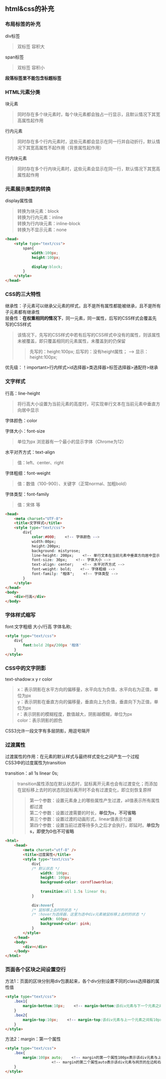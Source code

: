 ## html&css的补充

### 布局标签的补充

div标签
>双标签
>容积大

span标签
>双标签
>容积小

**段落标签里不能包含标题标签**

### HTML元素分类

块元素
>同时存在多个块元素时，每个块元素都会独占一行显示，且默认情况下其宽高属性起作用

行内元素
>同时存在多个行内元素时，这些元素都会显示在同一行并自动折行，默认情况下其宽高属性不起作用（背景属性起作用）

行内块元素
>同时存在多个行内块元素时，这些元素会显示在同一行，默认情况下其宽高属性起作用

### 元素展示类型的转换

display属性值
>转换为块元素：block  
>转换为行内元素：inline	  
>转换为行内块元素：inline-block  
>转换为不显示元素：none  

```html
<head>
	<style type="text/css">
		span{
			width:100px;
			height:100px;
			
			display:block;		
		}
	</style>
</head>  
```

### CSS的三大特性

继承性：子元素可以继承父元素的样式，且不是所有属性都能被继承，且不是所有子元素都有继承性  
层叠性：**在权重相同的情况下**，同一元素，同一属性，后写的CSS样式会覆盖先写的CSS样式
>该情况下，先写的CSS样式中若有后写的CSS样式中没有的属性，则该属性未被覆盖，即只覆盖相同的元素属性，未覆盖到的仍保留   
>> 先写的：height:100px;  后写的：没有height属性；   --> 显示：height:100px;  

优先级：！important>行内样式>id选择器>类选择器>标签选择器>通配符>继承  

### 文字样式

行高：line-height
>将行高大小设置为当前元素的高度时，可实现单行文本在当前元素中垂直方向居中显示

字体颜色：color

字体大小：font-size
>单位为px
>浏览器有一个最小的显示字体（Chrome为12）

水平对齐方式：text-align
>值：left、center、right

字体粗细：font-weight
>值：数值（100-900）、关键字（正常normal、加粗bold）

字体类型：font-family
>值：宋体 等

```html
<head>
	<meta charset="UTF-8">
	<title>文字样式</title>
	<style type="text/css">
		div{
			color:#000;    <!-- 字体颜色 -->
			width:80px;
			height:200px;
			background: mistyrose;
			line-height: 200px;    <!-- 单行文本在当前元素中垂直方向居中显示 -->
			font-size: 30px;    <!-- 字体大小 -->
			text-align: center;    <!-- 水平对齐方式 -->
			font-weight: bold;    <!-- 字体粗细 -->
			font-family: "楷体";    <!-- 字体类型 -->
		}		
	</style>
</head>
<body>
	<div>行高</div>
</body>
```

### 字体样式缩写

font:文字粗细 大小/行高 字体名称;
```html
<style type="text/css">
	div{
		font:bold 20px/200px '楷体'
	}		
</style>
```

### CSS中的文字阴影

text-shadow:x y r color
>x：表示阴影在水平方向的偏移量，水平向左为负值，水平向右为正值，单位为px  
>y：表示阴影在垂直方向的偏移量，垂直向上为负值，垂直向下为正值，单位为px  
>r：表示阴影的模糊程度，数值越大，阴影越模糊，单位为px  
>color：表示阴影的颜色

CSS3允许一段文字有多层阴影，用逗号隔开

### 过渡属性

过渡属性的作用：在元素的默认样式与最终样式变化之间产生一个过程  
CSS3中的过度属性为transition

transition：all 1s linear 0s;
>transition属性添加在默认状态时，鼠标离开元素也会有过渡变化；而添加在鼠标移上去时的状态则鼠标离开时不会有过渡变化，即立刻恢复原样  
>>第一个参数：设置元素身上的哪些属性产生过渡，all值表示所有属性都过渡  
>>第二个参数：设置过渡需要的时长，**单位为s，不可省略**  
>>第三个参数：设置过渡的动画形式，linear值表示匀速  
>>第四个参数：设置当前过渡等待多久之后才会执行，即延时。**单位为s，即使为0也不可省略**  

```html
<html>
	<head>
		<meta charset="utf-8" />
		<title>过度属性</title>
		<style type="text/css">
			div{
			/* 默认状态 */
				width: 100px;
				height: 100px;
				background-color: cornflowerblue;	
				
				transition:all 1.5s linear 0s;			
			}
			
			div:hover{
			/* 鼠标移上去时的状态 */
			/* :hover为选择器，这里为选中div元素被鼠标移上去时的状态 */
				width: 600px;
				background-color: pink;
			}
		</style>
	</head>
	<body>
		<div></div>
	</body>
</html>
```

### 页面各个区块之间设置空行

方法1：页面的区块分别用div包裹起来，各个div分别设置不同的class选择器的属性值
```html
<style type="text/css">
	.box1{
		margin-bottom:10px;    <!-- margin-bottom:该div元素与下一个元素之间有10px的距离 -->
	}
	.box2{
		margin-top:10px;    <!-- margin-top:该div元素与上一个元素之间有10px的距离 -->
	}
</style>
```

方法2：margin：第一个属性
```html
<style type="text/css">
	.box{
		margin:100px auto;    <!-- margin的第一个属性100px表示该div元素与上一个元素和下一个元素之间的距离为100px -->
				     <!-- margin的第二个属性auto表示该div元素与网页的左边和右边的距离为平均分配，即水平居中显示 -->
	}
</style>
```
